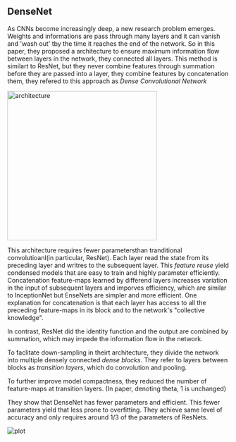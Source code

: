 ## DenseNet

As CNNs become increasingly deep, a new research problem emerges. Weights and informations are pass through many layers and it can vanish and 'wash out' tby the time it reaches the end of the network. So in this paper, they proposed a architecture to ensure maximum information flow between layers in the network, they connected all layers. This method is similart to ResNet, but they never combine features through summation before they are passed into a layer, they combine features by concatenation them, they refered to this approach as _Dense Convolutional Network_ 

<img width="339" alt="architecture" src="https://user-images.githubusercontent.com/90513931/213763955-b7ad5409-e868-44d0-a165-5c421d10be19.png">

This architecture requires fewer parametersthan tranditional convolutioanl(in particular, ResNet). Each layer read the state from its preceding layer and writres to the subsequent layer. This _feature reuse_ yield condensed models that are easy to train and highly parameter efficiently. Concatenation feature-maps learned by differend layers increases variation in the input of subsequent layers and imporves efficiency, which are similar to InceptionNet but EnseNets are simpler and more efficient. One explanation for concatenation is that each layer has access to all the preceding feature-maps in its block and to the network's "collective knowledge".

In contrast, ResNet did the identity function and the output are combined by summation, which may impede the information flow in the network.

To faclitate down-sampling in theirt architecture, they divide the network into multiple densely connected _dense blocks_. They refer to layers between blocks as _transition layers_, which do convolution and pooling.

To further improve model compactness, they reduced the number of feature-maps at transition layers. (In paper, denoting theta, 1 is unchanged)

They show that DenseNet has fewer parameters and efficient. This fewer parameters yield that less prone to overfitting. They achieve same level of accuracy and only requires around 1/3 of the parameters of ResNets.

![plot](https://user-images.githubusercontent.com/90513931/213763962-08720a91-5b16-4d0e-91d4-2cef991e6b85.png)

